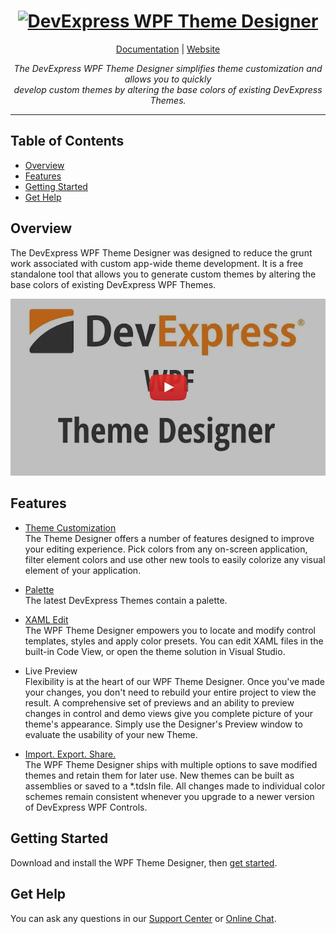 <h1 align="center">
    <a href="https://devexpress.github.io/testcafe">
        <img src="media/ThemeDesignerLogo.gif" width=50% alt="DevExpress WPF Theme Designer" />
    </a>
</h1>

<p align="center">
<a href="https://docs.devexpress.com/WpfThemeDesigner/118707/index">Documentation</a> | <a href="https://www.devexpress.com/Products/NET/Controls/WPF/Themes/">Website</a>
</p>

<p align="center">
<i>The DevExpress WPF Theme Designer simplifies theme customization and allows you to quickly <br /> develop custom themes by altering the base colors of existing DevExpress Themes.
</i>
</p>

----
## Table of Contents

* [Overview](#overview)
* [Features](#features)
* [Getting Started](#getting-started)
* [Get Help](#get-help)

## Overview
The DevExpress WPF Theme Designer was designed to reduce the grunt work associated with custom app-wide theme development. It is a free standalone tool that allows you to generate custom themes by altering the base colors of existing DevExpress WPF Themes.

[![video thumbnail](media/youtube-video-thumbnail.png)](https://www.youtube.com/watch?v=c5HJj8UXp8g)

## Features
* [Theme Customization](https://docs.devexpress.com/WpfThemeDesigner/119320/workspace/tools) <br/> The Theme Designer offers a number of features designed to improve your editing experience. Pick colors from any on-screen application, filter element colors and use other new tools to easily colorize any visual element of your application.

* [Palette](https://docs.devexpress.com/WpfThemeDesigner/400319/edit-colors) <br/> The latest DevExpress Themes contain a palette. 

* [XAML Edit](https://docs.devexpress.com/WpfThemeDesigner/400298/edit-theme-in-xaml) <br/> The WPF Theme Designer empowers you to locate and modify control templates, styles and apply color presets. You can edit XAML files in the built-in Code View, or open the theme solution in Visual Studio.

* Live Preview <br/> Flexibility is at the heart of our WPF Theme Designer. Once you've made your changes, you don't need to rebuild your entire project to view the result. A comprehensive set of previews and an ability to preview changes in control and demo views give you complete picture of your theme's appearance. Simply use the Designer's Preview window to evaluate the usability of your new Theme.

* [Import. Export. Share.](https://docs.devexpress.com/WpfThemeDesigner/118787/build-and-export-new-themes) <br/> The WPF Theme Designer ships with multiple options to save modified themes and retain them for later use. New themes can be built as assemblies or saved to a *.tdsln file. All changes made to individual color schemes remain consistent whenever you upgrade to a newer version of DevExpress WPF Controls.

## Getting Started

Download and install the WPF Theme Designer, then [get started](https://docs.devexpress.com/WpfThemeDesigner/118594/getting-started).

## Get Help

You can ask any questions in our [Support Center](https://www.devexpress.com/Support/Center) or [Online Chat](https://www.devexpress.com/).